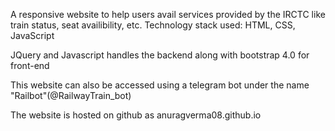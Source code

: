 A responsive website to help users avail services provided by the IRCTC like train status, seat availibility, etc.
Technology stack used:
HTML,
CSS,
JavaScript

JQuery and Javascript handles the backend along with bootstrap 4.0 for front-end

This website can also be accessed using a telegram bot under the name "Railbot"(@RailwayTrain_bot)

The website is hosted on github as anuragverma08.github.io 

